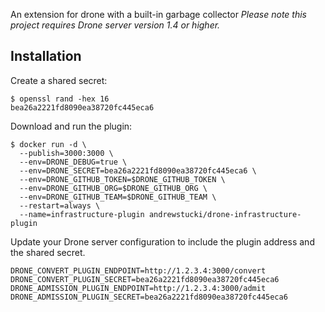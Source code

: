 An extension for drone with a built-in garbage collector _Please note this project requires Drone server version 1.4 or higher._

## Installation

Create a shared secret:

```console
$ openssl rand -hex 16
bea26a2221fd8090ea38720fc445eca6
```

Download and run the plugin:

```console
$ docker run -d \
  --publish=3000:3000 \
  --env=DRONE_DEBUG=true \
  --env=DRONE_SECRET=bea26a2221fd8090ea38720fc445eca6 \
  --env=DRONE_GITHUB_TOKEN=$DRONE_GITHUB_TOKEN \
  --env=DRONE_GITHUB_ORG=$DRONE_GITHUB_ORG \
  --env=DRONE_GITHUB_TEAM=$DRONE_GITHUB_TEAM \
  --restart=always \
  --name=infrastructure-plugin andrewstucki/drone-infrastructure-plugin
```

Update your Drone server configuration to include the plugin address and the shared secret.

```text
DRONE_CONVERT_PLUGIN_ENDPOINT=http://1.2.3.4:3000/convert
DRONE_CONVERT_PLUGIN_SECRET=bea26a2221fd8090ea38720fc445eca6
DRONE_ADMISSION_PLUGIN_ENDPOINT=http://1.2.3.4:3000/admit
DRONE_ADMISSION_PLUGIN_SECRET=bea26a2221fd8090ea38720fc445eca6
```

